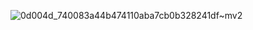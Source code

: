 ![0d004d_740083a44b474110aba7cb0b328241df~mv2](https://github.com/gh-shujauddin/public-images/assets/73093103/0e3906b3-e376-466f-ab61-c8975555e066)
